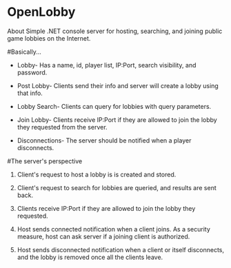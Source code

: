 # OpenLobby

About Simple .NET console server for hosting, searching, and joining public game lobbies on the Internet.

#Basically...

* Lobby- Has a name, id, player list, IP:Port, search visibility, and password.

* Post Lobby- Clients send their info and server will create a lobby using that info.

* Lobby Search- Clients can query for lobbies with query parameters.

* Join Lobby- Clients receive IP:Port if they are allowed to join the lobby they requested from the server.

* Disconnections- The server should be notified when a player disconnects.

#The server's perspective

1. Client's request to host a lobby is is created and stored.

2. Client's request to search for lobbies are queried, and results are sent back.

3. Clients receive IP:Port if they are allowed to join the lobby they requested.

4. Host sends connected notification when a client joins. As a security measure, host can ask server if a joining client is authorized.

5. Host sends disconnected notification when a client or itself disconnects, and the lobby is removed once all the clients leave.

